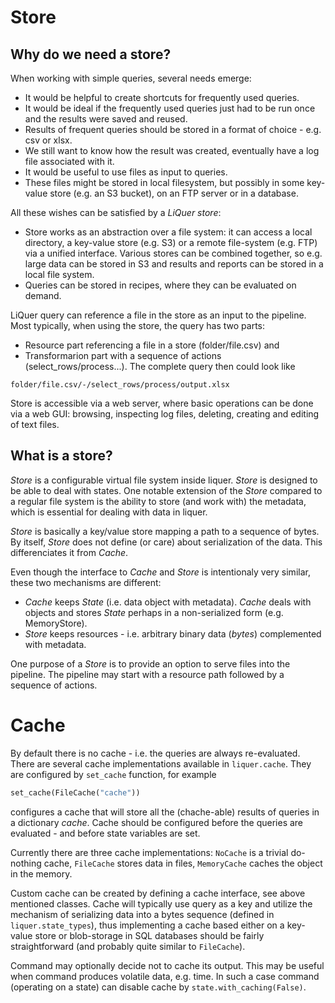 # Store

## Why do we need a store?

When working with simple queries, several needs emerge:

- It would be helpful to create shortcuts for frequently used queries.
- It would be ideal if the frequently used queries just had to be run once and the results were saved and reused.
- Results of frequent queries should be stored in a format of choice - e.g. csv or xlsx.
- We still want to know how the result was created, eventually have a log file associated with it.
- It would be useful to use files as input to queries.
- These files might be stored in local filesystem, but possibly in some key-value store (e.g. an S3 bucket), on an FTP server or in a database.

All these wishes can be satisfied by a *LiQuer store*:
- Store works as an abstraction over a file system: it can access a local directory, a key-value store (e.g. S3) or a remote file-system (e.g. FTP) via a unified interface.
Various stores can be combined together, so e.g. large data can be stored in S3 and
results and reports can be stored in a local file system.
- Queries can be stored in recipes, where they can be evaluated on demand.

LiQuer query can reference a file in the store as an input to the pipeline.
Most typically, when using the store, the query has two parts:
- Resource part referencing a file in a store (folder/file.csv) and
- Transformarion part with a sequence of actions (select_rows/process...).
The complete query then could look like

```
folder/file.csv/-/select_rows/process/output.xlsx
``` 

Store is accessible via a web server, where basic operations can be done via a web GUI: browsing, inspecting log files, deleting, creating and editing of text files.  

## What is a store?
*Store* is a configurable virtual file system inside liquer. *Store* is designed to be able to deal with states. One notable extension of the *Store* compared to a regular file system is the ability to store (and work with) the metadata, which is essential for dealing with data in liquer.  

*Store* is basically a key/value store mapping a path to a sequence of bytes. By itself, *Store* does not define (or care) about serialization of the data. This differenciates it from *Cache*.

Even though the interface to *Cache* and *Store* is intentionaly very similar, these two mechanisms are different:

* *Cache* keeps *State* (i.e. data object with metadata). *Cache* deals with objects and stores *State* perhaps in a non-serialized form (e.g. MemoryStore).
* *Store* keeps resources - i.e. arbitrary binary data (*bytes*) complemented with metadata. 

One purpose of a *Store* is to provide an option to serve files into the pipeline. The pipeline may start with a resource path followed by a sequence of actions.

# Cache

By default there is no cache - i.e. the queries are always re-evaluated.
There are several cache implementations available in ``liquer.cache``.
They are configured by ``set_cache`` function, for example

```python
set_cache(FileCache("cache"))
```

configures a cache that will store all the (chache-able) results of queries
in a dictionary *cache*.
Cache should be configured before the queries are evaluated - and before state variables are set.

Currently there are three cache implementations: ``NoCache`` is a trivial do-nothing cache, ``FileCache`` stores data in files, ``MemoryCache`` caches
the object in the memory.

Custom cache can be created by defining a cache interface, see above mentioned classes. Cache will typically use query as a key and utilize the mechanism of serializing data into a bytes sequence (defined in ``liquer.state_types``), thus implementing a cache based either on a key-value store or blob-storage in SQL databases should be fairly straightforward (and probably quite similar to ``FileCache``).

Command may optionally decide not to cache its output. This may be useful when command produces volatile data, e.g. time.
In such a case command (operating on a state) can disable cache by ``state.with_caching(False)``.

